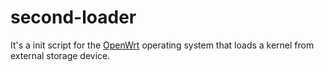 # second-loader
It's a init script for the [OpenWrt](https://openwrt.org/) operating system that loads a kernel from external storage device.
